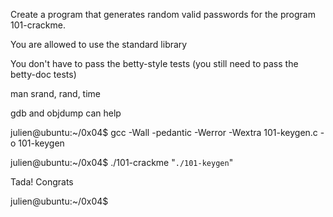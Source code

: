 Create a program that generates random valid passwords for the program 101-crackme.



You are allowed to use the standard library

You don't have to pass the betty-style tests (you still need to pass the betty-doc tests)

man srand, rand, time

gdb and objdump can help

julien@ubuntu:~/0x04$ gcc -Wall -pedantic -Werror -Wextra 101-keygen.c -o 101-keygen

julien@ubuntu:~/0x04$ ./101-crackme "`./101-keygen`"

Tada! Congrats

julien@ubuntu:~/0x04$ 
